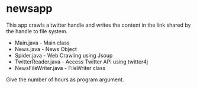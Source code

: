 # newsapp

This app crawls a twitter handle and writes the content in the link shared by the handle to file system.

* Main.java - Main class
* News.java - News Object
* Spider.java - Web Crawling using Jsoup
* TwitterReader.java - Access Twitter API using twitter4j
* NewsFileWriter.java - FileWriter class

Give the number of hours as program argument.
